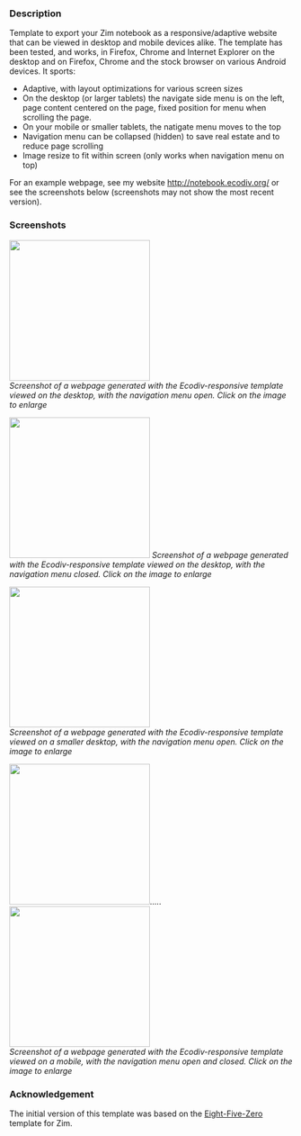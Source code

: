 ### Description
Template to export your Zim notebook as a responsive/adaptive website that can be viewed in desktop and mobile devices alike. The template has been tested, and works, in Firefox, Chrome and Internet Explorer on the desktop and on Firefox, Chrome and the stock browser on various Android devices. It sports:

* Adaptive, with layout optimizations for various screen sizes
* On the desktop (or larger tablets) the navigate side menu is on the left, page content centered on the page, fixed position for menu when scrolling the page.
* On your mobile or smaller tablets, the natigate menu moves to the top
* Navigation menu can be collapsed (hidden) to save real estate and to reduce page scrolling
* Image resize to fit within screen (only works when navigation menu on top)

For an example webpage, see my website http://notebook.ecodiv.org/ or see the screenshots below (screenshots may not show the most recent version).

### Screenshots

<a href="https://pvanb.files.wordpress.com/2014/11/wide-screen-with-menu.png"><img src="http://ecodiv.org/files/8814/1068/4774/screenshot_Ecodiv-responsive_on_Desktop_-_open_menu.png" height=250></a>  
_Screenshot of a webpage generated with the Ecodiv-responsive template viewed on the desktop, with the navigation menu open. Click on the image to enlarge_  

<a href="https://pvanb.files.wordpress.com/2014/11/wide-screen-without-menu.png"><img src="http://ecodiv.org/files/7614/1068/4770/screenshot_Ecodiv-responsive_on_Desktop_-_closed_menu.png" height=250></a>  _Screenshot of a webpage generated with the Ecodiv-responsive template viewed on the desktop, with the navigation menu closed. Click on the image to enlarge_ 

<a href="https://pvanb.files.wordpress.com/2014/11/screenshot-from-2014-11-05-140016.png"><img src="http://ecodiv.org/files/8814/1068/4774/screenshot_Ecodiv-responsive_on_Desktop_-_open_menu.png" height=250></a>  
_Screenshot of a webpage generated with the Ecodiv-responsive template viewed on a smaller desktop, with the navigation menu open. Click on the image to enlarge_  

<a href="https://pvanb.files.wordpress.com/2014/11/ecodiv-responsive-on-mobile-with-open-menu.png"><img src="http://ecodiv.org/files/6214/1068/4779/screenshot_Ecodiv-responsive_on_mobile_-_open_menu.png" height=250></a>.....
<a href="https://pvanb.files.wordpress.com/2014/11/ecodiv-responsive-on-mobile-with-closed-menu.png"><img src="http://ecodiv.org/files/3014/1068/4777/screenshot_Ecodiv-responsive_on_mobile_-_closed_menu.png" height=250></a>  
_Screenshot of a webpage generated with the Ecodiv-responsive template viewed on a mobile, with the navigation menu open and closed. Click on the image to enlarge_  

### Acknowledgement
The initial version of this template was based on the [Eight-Five-Zero](https://github.com/jrm4/Eight-Five-Zero) template for Zim.
